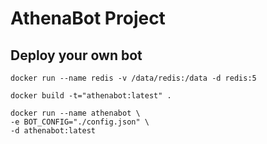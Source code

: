 # AthenaBot Project

## Deploy your own bot

```shell
docker run --name redis -v /data/redis:/data -d redis:5

docker build -t="athenabot:latest" .

docker run --name athenabot \
-e BOT_CONFIG="./config.json" \
-d athenabot:latest
```